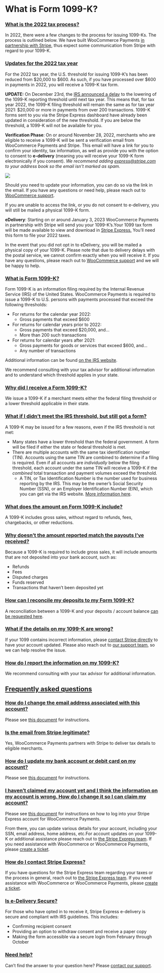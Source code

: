 # What is Form 1099-K?

### [What is the 2022 tax process?](#2022-tax-process)

In 2022, there were a few changes to the process for issuing 1099-Ks. The process is outlined below. We have built WooCommerce Payments [in partnership with Stripe](https://woocommerce.com/document/payments/built-in-partnership-with-stripe/), thus expect some communication from Stripe with regard to your 1099-K.  

### [Updates for the 2022 tax year](#updates-for-2022)

For the 2022 tax year, the U.S. threshold for issuing 1099-K’s has been reduced from $20,000 to $600. As such, if you have processed over $600 in payments in 2022, you will receive a 1099-K tax form.

**UPDATE:** On December 23rd, the [IRS announced a delay](https://www.irs.gov/newsroom/irs-announces-delay-for-implementation-of-600-reporting-threshold-for-third-party-payment-platforms-forms-1099-k) to the lowering of the 1099-K reporting threshold until next tax year. This means that, for tax year 2022, the 1099-K filing threshold will remain the same as for tax year 2021: $20,000 or more in payments from over 200 transactions. 1099-K forms sent to you via the Stripe Express dashboard have already been updated in consideration of the new threshold. If you are below the threshold, a 1099-K will not be available for you.

**Verification Phase**: On or around November 28, 2022, merchants who are eligible to receive a 1099-K will be sent a verification email from WooCommerce Payments and Stripe. This email will have a link for you to confirm your identity, tax information, as well as provide you with the option to consent to **e-delivery** (meaning you will receive your 1099-K form electronically if you consent). _We recommend adding express@stripe.com to your address book so the email isn’t marked as spam._

![](https://woocommerce.com/wp-content/uploads/2022/11/image-41.png)

Should you need to update your information, you can do so via the link in the email. If you have any questions or need help, please reach out to [WooCommerce support](https://woocommerce.com/my-account/create-a-ticket/).

If you are unable to access the link, or you do not consent to e-delivery, you will still be mailed a physical 1099-K form.

**eDelivery**: Starting on or around January 3, 2023 WooCommerce Payments in partnership with Stripe will send you your 1099-K’s.Your 1099 tax form will be made available to view and download in [Stripe Express.](http://express.stripe.com) You’ll need this form to file your 2022 taxes. 

In the event that you did not opt in to eDelivery, you will be mailed a physical copy of your 1099-K. Please note that due to delivery delays with the postal service, we cannot confirm exactly when you will receive it. If you have any questions, please reach out to [WooCommerce support](https://woocommerce.com/my-account/create-a-ticket/) and we will be happy to help. 

### [What is Form 1099-K?](#what-is-form-1099k)

Form 1099-K is an information filing required by the Internal Revenue Service (IRS) of the United States. WooCommerce Payments is required to issue a 1099-K to U.S. persons with payments processed that exceed the following thresholds:

*   For returns for the calendar year 2022:
    *   Gross payments that exceed $600 
*   For returns for calendar years prior to 2022:
    *   Gross payments that exceed $20,000, and…
    *   More than 200 such transactions
*   For returns for calendar years after 2021:
    *   Gross payments for goods or services that exceed $600, and…
    *   Any number of transactions

Additional information can be found [on the IRS website](https://www.irs.gov/businesses/understanding-your-form-1099-k).

We recommend consulting with your tax advisor for additional information and to understand which threshold applies in your state.

### [Why did I receive a Form 1099-K?](#why-did-i-receive-a-1099k)

We issue a 1099-K if a merchant meets either the federal filing threshold or a lower threshold applicable in their state.

### [What if I didn’t meet the IRS threshold, but still got a form?](#didnt-meet-irs-threshold)

A 1099-K may be issued for a few reasons, even if the IRS threshold is not met:

*   Many states have a lower threshold than the federal government. A form will be filed if either the state or federal threshold is met.
*   There are multiple accounts with the same tax identification number (TIN). Accounts using the same TIN are combined to determine if a filing is required. Even if all accounts are _individually_ below the filing threshold, each account under the same TIN will receive a 1099-K if the _combined_ total transaction and payment volumes exceed the threshold.
    *   A TIN, or Tax Identification Number is the number used for business reporting by the IRS. This may be the owner’s Social Security Number (SSN), or an Employer Identification Number (EIN), which you can get via the IRS website. [More information here](https://www.irs.gov/businesses/small-businesses-self-employed/employer-id-numbers).

### [What does the amount on Form 1099-K include?](#what-does-1099k-include)

A 1099-K includes gross sales, without regard to refunds, fees, chargebacks, or other reductions.

### [Why doesn’t the amount reported match the payouts I’ve received?](#doesnt-match-payouts-received)

Because a 1099-K is required to include gross sales, it will include amounts that are not deposited into your bank account, such as:

*   Refunds
*   Fees
*   Disputed charges
*   Funds reserved
*   Transactions that haven’t been deposited yet

### [How can I reconcile my deposits to my Form 1099-K?](#reconciling-deposits)

A reconciliation between a 1099-K and your deposits / account balance [can be requested here](https://woocommerce.com/my-account/create-a-ticket/).

### [What if the details on my 1099-K are wrong?](#1099k-details-wrong)

If your 1099 contains incorrect information, please [contact Stripe directly](https://support.stripe.com/express/contact/email) to have your account updated. Please also reach out to [our support team](https://woocommerce.com/my-account/create-a-ticket/), so we can help resolve the issue.

### [How do I report the information on my 1099-K?](#reporting-information-on-1099k)

We recommend consulting with your tax advisor for additional information.

## [Frequently asked questions](#faqs)

### [How do I change the email address associated with this account?](#change-email-address)

Please see [this document](https://woocommerce.com/document/payments/faq/update-my-contact-details-wc-payments/) for instructions.

### [Is the email from Stripe legitimate?](#is-email-legit)

Yes, WooCommerce Payments partners with Stripe to deliver tax details to eligible merchants.

### [How do I update my bank account or debit card on my account?](#update-bank-account)

Please see [this document](https://woocommerce.com/document/payments/faq/change-deposit-account/) for instructions.

### [I haven’t claimed my account yet and I think the information on my account is wrong. How do I change it so I can claim my account?](#havent-claimed-account)

Please see [this document](https://woocommerce.com/document/payments/faq/access-stripe-account/) for instructions on how to log into your Stripe Express account for WooCommerce Payments.

From there, you can update various details for your account, including your SSN, email address, home address, etc.For account updates on your 1099-K or additional assistance please reach out to [the Stripe Express team](https://support.stripe.com/express/contact/email). If you need assistance with WooCommerce or WooCommerce Payments, please [create a ticket](https://woocommerce.com/my-account/create-a-ticket/).

### [How do I contact Stripe Express?](#contact-stripe-support)

If you have questions for the Stripe Express team regarding your taxes or the process in general, reach out to [the Stripe Express team](https://support.stripe.com/express/contact/email). If you need assistance with WooCommerce or WooCommerce Payments, please [create a ticket](https://woocommerce.com/my-account/create-a-ticket/).

### [Is e-Delivery Secure?](#is-edelivery-secure)

For those who have opted in to receive it, Stripe Express e-delivery is secure and compliant with IRS guidelines. This includes:

*   Confirming recipient consent
*   Providing an option to withdraw consent and receive a paper copy
*   Making the form accessible via a secure login from February through October

### [Need help?](#need-help)

Can’t find the answer to your question here? Please [contact our support](https://woocommerce.com/my-account/create-a-ticket/).